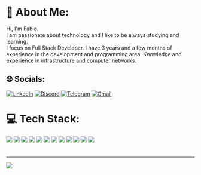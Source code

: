 
# 💫 About Me:
Hi, I'm Fabio.<br>I am passionate about technology and I like to be always studying and learning.<br>I focus on Full Stack Developer.
I have 3 years and a few months of experience in the development and programming area.
Knowledge and experience in infrastructure and computer networks.


## 🌐 Socials:
[![LinkedIn](https://img.shields.io/badge/linkedin-%230077B5.svg?style=for-the-badge&logo=linkedin&logoColor=white)](https://www.linkedin.com/in/fabiopintoapt/)
[![Discord](https://img.shields.io/badge/Discord-%235865F2.svg?style=for-the-badge&logo=discord&logoColor=white)](https://discord.gg/a1enda#0351) 
[![Telegram](https://img.shields.io/badge/Telegram-2CA5E0?style=for-the-badge&logo=telegram&logoColor=white)](https://t.me/fab1opinto)
[![Gmail](https://img.shields.io/badge/Gmail-D14836?style=for-the-badge&logo=gmail&logoColor=white)](mailto:fabiopintodev@gmail.com)


# 💻 Tech Stack:
<div style="display: inline_block; margin-bottom: 5px">
<img src="https://img.shields.io/badge/JavaScript-F7DF1E?style=for-the-badge&logo=javascript&logoColor=black" />
<img src="https://img.shields.io/badge/TypeScript-007ACC?style=for-the-badge&logo=typescript&logoColor=white" />
<img src="https://img.shields.io/badge/Vue.js-35495E?style=for-the-badge&logo=vue.js&logoColor=4FC08D" />
<img src="https://img.shields.io/badge/React-20232A?style=for-the-badge&logo=react&logoColor=61DAFB" />
<img src="https://img.shields.io/badge/React_Native-20232A?style=for-the-badge&logo=react&logoColor=61DAFB" />
<img src="https://img.shields.io/badge/Node.js-43853D?style=for-the-badge&logo=node.js&logoColor=white" />
<img src="https://img.shields.io/badge/Python-3776AB?style=for-the-badge&logo=python&logoColor=white" />
<img src="https://img.shields.io/badge/MySQL-00000F?style=for-the-badge&logo=mysql&logoColor=white" />
<img src="https://img.shields.io/badge/MongoDB-4EA94B?style=for-the-badge&logo=mongodb&logoColor=white" />
<img src="https://img.shields.io/badge/docker-%230db7ed.svg?style=for-the-badge&logo=docker&logoColor=white" />
<img src="https://img.shields.io/badge/Amazon_AWS-232F3E?style=for-the-badge&logo=amazon-aws&logoColor=white" />
<img src="https://img.shields.io/badge/Microsoft_Azure-0089D6?style=for-the-badge&logo=microsoft-azure&logoColor=white" />
          
</div> <br />



---
[![](https://visitcount.itsvg.in/api?id=fab1opinto&icon=0&color=0)](https://visitcount.itsvg.in)

<!-- Proudly created with GPRM ( https://gprm.itsvg.in ) -->
